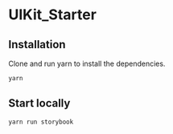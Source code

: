 # UIKit_Starter

## Installation

Clone and run yarn to install the dependencies.

```bash
yarn
```

## Start locally

```bash
yarn run storybook
```
